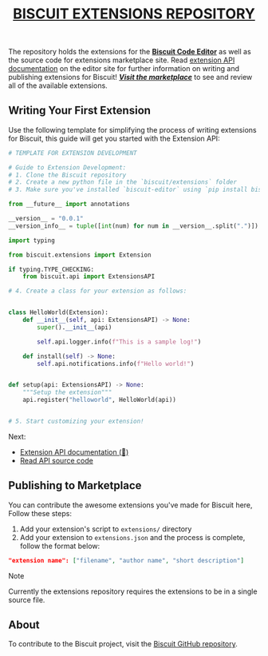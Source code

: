 <div align=center>
  <h1><a href=https://billyeatcookies.github.io/biscuit-extensions>BISCUIT EXTENSIONS REPOSITORY</a></h1>
</div><br>

The repository holds the extensions for the [**Biscuit Code Editor**](https://github.com/billyeatcookies/Biscuit) as well as the source code for extensions marketplace site. Read [extension API documentation](https://billyeatcookies.github.io/biscuit/) on the editor site for further information on writing and publishing extensions for Biscuit! [**_Visit the marketplace_**](https://billyeatcookies.github.io/biscuit-extensions) to see and review all of the available extensions.

## Writing Your First Extension

Use the following template for simplifying the process of writing extensions for Biscuit, this guide will get you started with the Extension API:

```py
# TEMPLATE FOR EXTENSION DEVELOPMENT

# Guide to Extension Development:
# 1. Clone the Biscuit repository
# 2. Create a new python file in the `biscuit/extensions` folder
# 3. Make sure you've installed `biscuit-editor` using `pip install biscuit-editor`

from __future__ import annotations

__version__ = "0.0.1"
__version_info__ = tuple([int(num) for num in __version__.split(".")])

import typing

from biscuit.extensions import Extension

if typing.TYPE_CHECKING:
    from biscuit.api import ExtensionsAPI

# 4. Create a class for your extension as follows:


class HelloWorld(Extension):
    def __init__(self, api: ExtensionsAPI) -> None:
        super().__init__(api)

        self.api.logger.info(f"This is a sample log!")

    def install(self) -> None:
        self.api.notifications.info(f"Hello world!")


def setup(api: ExtensionsAPI) -> None:
    """Setup the extension"""
    api.register("helloworld", HelloWorld(api))


# 5. Start customizing your extension!
```

Next:

- [Extension API documentation (🚧)](https://billyeatcookies.github.io/biscuit/)
- [Read API source code](https://github.com/billyeatcookies/biscuit/tree/main/biscuit/core/api)

## Publishing to Marketplace

You can contribute the awesome extensions you've made for Biscuit here, Follow these steps:

1. Add your extension's script to `extensions/` directory
2. Add your extension to `extensions.json` and the process is complete, follow the format below:

```json
"extension name": ["filename", "author name", "short description"]
```

> [!NOTE]
> Currently the extensions repository requires the extensions to be in a single source file.

## About

To contribute to the Biscuit project, visit the [Biscuit GitHub repository](https://github.com/billyeatcookies/Biscuit).
